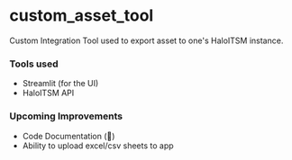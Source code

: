 # custom_asset_tool

Custom Integration Tool used to export asset to one's HaloITSM instance.

### Tools used
- Streamlit (for the UI)
- HaloITSM API

### Upcoming Improvements
- Code Documentation (🤣)
- Ability to upload excel/csv sheets to app
